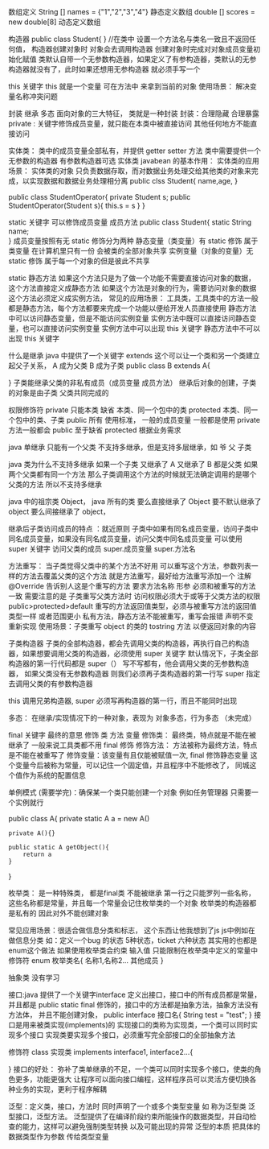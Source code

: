 数组定义
String [] names = {"1","2","3","4"} 静态定义数组
double [] scores = new double[8] 动态定义数组

构造器
public class Student{
}
//在类中 设置一个方法名与类名一致且不返回任何值，
构造器创建对象时 对象会去调用构造器 创建对象时完成对对象成员变量初始化赋值
类默认自带一个无参数构造器，如果定义了有参构造器，类默认的无参构造器就没有了，此时如果还想用无参构造器 就必须手写一个

this 关键字
this 就是一个变量 可在方法中 来拿到当前的对象
使用场景： 解决变量名称冲突问题

封装 继承 多态
面向对象的三大特征， 类就是一种封装
封装：合理隐藏 合理暴露
private : 关键字修饰成员变量，就只能在本类中被直接访问 其他任何地方不能直接访问

实体类： 类中的成员变量全部私有，并提供 getter setter 方法
类中需要提供一个无参数的构造器 有参数构造器可选
实体类 javabean 的基本作用：
实体类的应用场景： 实体类的对象 只负责数据存取，而对数据业务处理交给其他类的对象来完成，以实现数据和数据业务处理相分离
public clss Student{
name,age,
}

public class StudentOperator{
private Student s;
public StudentOperator(Student s){
this.s = s
}
}

static 关键字 可以修饰成员变量 成员方法
public class Student{
static String name;  
}
成员变量按照有无 static 修饰分为两种
静态变量（类变量）有 static 修饰 属于类变量 在计算机里只有一份 会被类的全部对象共享
实例变量（对象的变量）无 static 修饰 属于每一个对象的但是彼此不共享

static 静态方法 如果这个方法只是为了做一个功能不需要直接访问对象的数据，这个方法直接定义成静态方法
如果这个方法是对象的行为，需要访问对象的数据 这个方法必须定义成实例方法，
常见的应用场景： 工具类，工具类中的方法一般都是静态方法，每个方法都要来完成一个功能以便给开发人员直接使用
静态方法 中可以访问静态变量，但是不能访问实例变量
实例方法中既可以直接访问静态变量，也可以直接访问实例变量
实例方法中可以出现 this 关键字 静态方法中不可以出现 this 关键字

什么是继承
java 中提供了一个关键字 extends 这个可以让一个类和另一个类建立起父子关系， A 成为父类 B 成为子类
public class B extends A{

}
子类能继承父类的非私有成员（成员变量 成员方法）
继承后对象的创建，子类的对象是由子类 父类共同完成的

权限修饰符
private 只能本类
缺省 本类、同一个包中的类
protected 本类、同一个包中的类、子类
public 所有
使用标准， 一般的成员变量 一般都是使用 private 方法一般都会 public 至于缺省 protected 根据业务需求

java 单继承 只能有一个父类 不支持多继承，但是支持多层继承，如 爷 父 子类

java 类为什么不支持多继承 如果一个子类 又继承了 A 又继承了 B 都是父类 如果两个父类都有同一个方法 那么子类调用这个方法的时候就无法确定调用的是哪个父类的方法 所以不支持多继承

java 中的祖宗类 Object， java 所有的类 要么直接继承了 Object 要不默认继承了 object 要么间接继承了 object，

继承后子类访问成员的特点 ：就近原则 子类中如果有同名成员变量，访问子类中同名成员变量，如果没有同名成员变量，访问父类中同名成员变量
可以使用 super 关键字 访问父类的成员 super.成员变量 super.方法名

方法重写： 当子类觉得父类中的某个方法不好用 可以重写这个方法，参数列表一样的方法去覆盖父类的这个方法 就是方法重写，最好给方法重写添加一个 注解 @Override 告诉别人这是个重写的方法 要求方法名称 形参 必须和被重写的方法一致
需要注意的是 子类重写父类方法时 访问权限必须大于或等于父类方法的权限 public>protected>default
重写的方法返回值类型，必须与被重写方法的返回值类型一样 或者范围更小
私有方法，静态方法不能被重写，重写会报错
声明不变 重新实现
使用场景：子类重写 object 的类的 tostring 方法 以便返回对象的内容

子类构造器
子类的全部构造器，都会先调用父类的构造器，再执行自己的构造器，如果想要调用父类的构造器，必须使用 super 关键字
默认情况下，子类全部构造器的第一行代码都是 super（） 写不写都有，他会调用父类的无参数构造器，
如果父类没有无参数构造器 则我们必须再子类构造器的第一行写 super 指定去调用父类的有参数构造器

this 调用兄弟构造器, super 必须写再构造器的第一行，而且不能同时出现

多态： 在继承/实现情况下的一种对象，表现为 对象多态，行为多态  （未完成）

final 关键字 最终的意思 修饰 类 方法 变量
修饰类： 最终类，特点就是不能在被继承了 一般来说工具类都不用 final 修饰
修饰方法： 方法被称为最终方法，特点是不能在被重写了
修饰变量：该变量有且仅能被赋值一次, final 修饰静态变量 这个变量今后被称为常量，可以记住一个固定值，并且程序中不能修改了， 同城这个值作为系统的配置信息

单例模式 (需要学完)：确保某一个类只能创建一个对象 例如任务管理器 只需要一个实例就行

public class A{
private static A a = new A()

    private A(){}

    public static A getObject(){
        return a
    }

}



枚举类：  是一种特殊类， 都是final类 不能被继承
第一行之只能罗列一些名称，这些名称都是常量，并且每一个常量会记住枚举类的一个对象
枚举类的构造器都是私有的 因此对外不能创建对象

常见应用场景：很适合做信息分类和标志， 这个东西让他我想到了js js中例如在做信息分类 如：定义一个bug 的状态 5种状态，ticket 六种状态 其实用的也都是enum这个做法
如果使用枚举类会约束 输入值 只能限制在枚举类中定义的常量中
修饰符 enum 枚举类名{
    名称1,名称2...
    其他成员
}

抽象类 没有学习

接口:java 提供了一个关键字interface 定义出接口，接口中的所有成员都是常量，并且都是 public static final 修饰的，接口中的方法都是抽象方法，抽象方法没有方法体，
并且不能创建对象，
public interface 接口名{
    String test = "test";
}
接口是用来被类实现(implements)的 实现接口的类称为实现类，一个类可以同时实现多个接口
实现类要实现多个接口，必须重写完全部接口的全部抽象方法

修饰符 class 实现类 implements interface1, interface2...{

}
接口的好处： 弥补了类单继承的不足，一个类可以同时实现多个接口，使类的角色更多，功能更强大
让程序可以面向接口编程，这样程序员可以灵活方便切换各种业务的实现，更利于程序解耦


泛型：定义类，接口，方法时 同时声明了一个或多个类型变量 如 <E>
称为泛型类 泛型接口，泛型方法。
泛型提供了在编译阶段约束所能操作的数据类型，并自动检查的能力，这样可以避免强制类型转换 以及可能出现的异常
泛型的本质 把具体的数据类型作为参数 传给类型变量